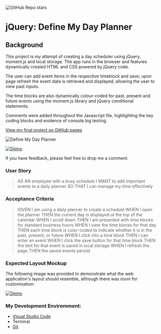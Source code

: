 ![GitHub Repo stars](https://img.shields.io/github/stars/rubybassi?style=social)

# jQuery: Define My Day Planner

## Background

This project is my attempt of creating a day scheduler using jQuery, moment.js and local storage. The app runs in the browser and features dynamically created HTML and CSS powered by jQuery code. 

The user can add event items in the respective timeblock and save; upon page refresh the event data is retrieved and displayed, allowing the user to view past inputs. 

The time blocks are also dynamically colour-coded for past, present and future events using the moment.js library and jQuery conditional statements.

Comments were added throughout the Javascript file, highlighting the key coding blocks and evidence of console.log testing. 

[View my final project on GitHub pages](https://rubybassi.github.io/define-my-day-planner/)

![Define My Day Planner](img/)

[![Demo](https://j.gifs.com/E8jmPl.gif)](https://www.youtube.com/watch?v=Z2ia15zoDkI&feature=youtu.be)

If you have feedback, please feel free to drop me a comment.

### User Story

> AS AN employee with a busy schedule
> I WANT to add important events to a daily planner
> SO THAT I can manage my time effectively

### Acceptance Criteria

> GIVEN I am using a daily planner to create a schedule
> WHEN I open the planner
> THEN the current day is displayed at the top of the calendar
> WHEN I scroll down
> THEN I am presented with time blocks for standard business hours
> WHEN I view the time blocks for that day
> THEN each time block is color-coded to indicate whether it is in the past, present, or future
> WHEN I click into a time block
> THEN I can enter an event
> WHEN I click the save button for that time block
> THEN the text for that event is saved in local storage
> WHEN I refresh the page
> THEN the saved events persist

### Expected Layout Mockup

The following image was provided to demonstrate what the web application's layout should resemble, although there was room for customisation:

[![Demo](https://birmingham.bootcampcontent.com/university-of-birmingham/ubhm-brm-fsf-pt-09-2020-u-c/raw/master/05-Third-Party-APIs/02-Homework/Assets/05-third-party-apis-homework-demo.gif)](https://birmingham.bootcampcontent.com/university-of-birmingham/ubhm-brm-fsf-pt-09-2020-u-c/raw/master/05-Third-Party-APIs/02-Homework/Assets/05-third-party-apis-homework-demo.gif)

### My Development Enviromment:
* [Visual Studio Code](https://code.visualstudio.com/)
* Terminal
* [Git](https://git-scm.com/book/en/v2/Getting-Started-Installing-Git)
